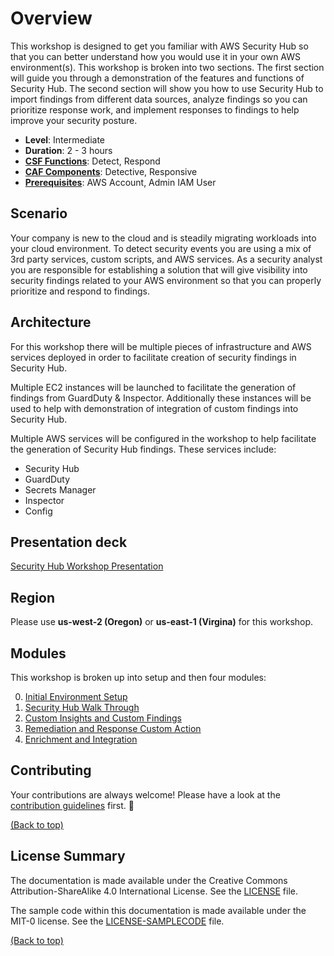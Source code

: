 # Overview

This workshop is designed to get you familiar with AWS Security Hub so that you can better understand how you would use it in your own AWS environment(s). This workshop is broken into two sections. The first section will guide you through a demonstration of the features and functions of Security Hub. The second section will show you how to use Security Hub to import findings from different data sources, analyze findings so you can prioritize response work, and implement responses to findings to help improve your security posture. 



* **Level**: Intermediate
* **Duration**: 2 - 3 hours
* **<a href="https://www.nist.gov/cyberframework/online-learning/components-framework" target="_blank" rel="noopener noreferrer">CSF Functions</a>**: Detect, Respond
* **<a href="https://d0.awsstatic.com/whitepapers/AWS_CAF_Security_Perspective.pdf" target="_blank" rel="noopener noreferrer">CAF Components</a>**: Detective, Responsive
* **<a href="https://awssecworkshops.com/getting-started/" target="_blank" rel="noopener noreferrer">Prerequisites</a>**: AWS Account, Admin IAM User

## Scenario

Your company is new to the cloud and is steadily migrating workloads into your cloud environment.  To detect security events you are using a mix of 3rd party services, custom scripts, and AWS services.  As a security analyst you are responsible for establishing a solution that will give visibility into security findings related to your AWS environment so that you can properly prioritize and respond to findings.   

## Architecture

For this workshop there will be multiple pieces of infrastructure and AWS services deployed in order to facilitate creation of security findings in Security Hub.  

Multiple EC2 instances will be launched to facilitate the generation of findings from GuardDuty & Inspector.  Additionally these instances will be used to help with demonstration of integration of custom findings into Security Hub.

Multiple AWS services will be configured in the workshop to help facilitate the generation of Security Hub findings.  These services include:
* Security Hub
* GuardDuty 
* Secrets Manager
* Inspector
* Config


## Presentation deck
[Security Hub Workshop Presentation](./security-hub-workshop-presentation.pdf)

## Region
Please use **us-west-2 (Oregon)** or **us-east-1 (Virgina)** for this workshop.

## Modules

This workshop is broken up into setup and then four modules: 

0. [Initial Environment Setup ](./00-environment-setup.md)
1. [Security Hub Walk Through ](./01-security-hub-walk-through.md)
2. [Custom Insights and Custom Findings](./02-custom-insights-findings.md) 
3. [Remediation and Response Custom Action](./03-remediation-and-response.md) 
4. [Enrichment and Integration](./04-enrichment-and-integration.md)



## Contributing
Your contributions are always welcome! Please have a look at the [contribution guidelines](contribute.md) first. :tada:

[(Back to top)](#Overview)

## License Summary

The documentation is made available under the Creative Commons Attribution-ShareAlike 4.0 International License. See the [LICENSE](LICENSE) file.

The sample code within this documentation is made available under the MIT-0 license. See the [LICENSE-SAMPLECODE](LICENSE-SAMPLECODE.md) file.

[(Back to top)](#Overview)
